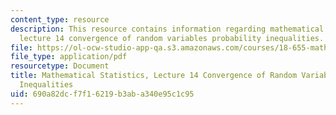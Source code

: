 ```yaml
---
content_type: resource
description: This resource contains information regarding mathematical statistics,
  lecture 14 convergence of random variables probability inequalities.
file: https://ol-ocw-studio-app-qa.s3.amazonaws.com/courses/18-655-mathematical-statistics-spring-2016/690a82dcf7f16219b3aba340e95c1c95_MIT18_655S16_LecNote14.pdf
file_type: application/pdf
resourcetype: Document
title: Mathematical Statistics, Lecture 14 Convergence of Random Variables Probability
  Inequalities
uid: 690a82dc-f7f1-6219-b3ab-a340e95c1c95
---
```

